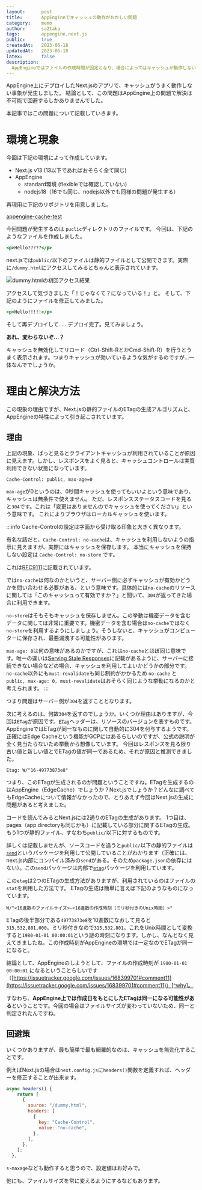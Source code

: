 ```yaml
---
layout:      post
title:       AppEngineでキャッシュの動作がおかしい問題
category:    memo
author:      sa2taka
tags:        appengine,next.js
public:      true
createdAt:   2023-06-18
updatedAt:   2023-06-18
latex:       false
description:
  AppEngineではファイルの作成時間が固定となり、場合によってはキャッシュが動作しない事がある。それについてまとめた。 
---
```


AppEngine上にデプロイしたNext.jsのアプリで、キャッシュがうまく動作しない事象が発生しました。
結論として、この問題はAppEngine上の問題で解決は不可能で回避するしかありませんでした。

本記事ではこの問題について記載していきます。

# 環境と現象

今回は下記の環境によって作成しています。

- Next.js v13 (13以下であればおそらく全て同じ)
- AppEngine
  - standard環境 (flexibleでは確認していない)
  - nodejs18（16でも同じ、nodejs以外でも同様の問題が発生する）

再現用に下記のリポジトリを用意しました。

[appengine-cache-test](https://github.com/sa2taka/appengine-cache-test)

今回問題が発生するのは `puclic`ディレクトリのファイルです。
今回は、下記のようなファイルを作成しました。

```html:public/dummy.html
<p>Hello?????</p>
```

next.jsでは`public/`以下のファイルは静的ファイルとして公開できます。実際に`/dummy.html`にアクセスしてみるとちゃんと表示されています。

![dummy.htmlの初回アクセス結果](https://storage.googleapis.com/sa2taka-next-blog.appspot.com/dummy.html%E3%81%AE%E5%88%9D%E5%9B%9E%E3%82%A2%E3%82%AF%E3%82%BB%E3%82%B9%E7%B5%90%E6%9E%9C.png)

アクセスして気づきました「！じゃなくて？になっている！」と。
そして、下記のようにファイルを修正してみました。

```html:public/dummy.html
<p>Hello!!!!!</p>
```

そして再デプロイして……デプロイ完了。見てみましょう。

**あれ、変わらないぞ...？**

キャッシュを無効化してリロード（Ctrl-Shift-RとかCmd-Shift-R）を行うとうまく表示されます。つまりキャッシュが効いているような気がするのですが...一体なんででしょうか。

# 理由と解決方法

この現象の理由ですが、Next.jsの静的ファイルのETagの生成アルゴリズムと、AppEngineの特性によって引き起こされています。

## 理由

上記の現象、ぱっと見るとクライアントキャッシュが利用されていることが原因に見えます。しかし、レスポンスをよく見ると、キャッシュコントロールは実質利用できない状態になっています。

```
Cache-Control: public, max-age=0
```

`max-age`が0というのは、0秒間キャッシュを使ってもいいよという意味であり、キャッシュは無条件で使えません。
ただ、レスポンスステータスコードを見ると`304`です。これは「変更はありませんのでキャッシュを使ってください」という意味です。
これによりブラウザはローカルキャッシュを使います。

:::info
Cache-Controlの設定は字面から受け取る印象と大きく異なります。

有名な話だと、`Cache-Control: no-cache`は、キャッシュを利用しないようの指示に見えますが、実際にはキャッシュを保存します。
本当にキャッシュを保持しない設定は `Cache-Control: no-store` です。

これは[RFC9111](https://www.rfc-editor.org/rfc/rfc9111.html#section-5.2.2.4)に記載されています。

では`no-cache`は何なのかというと、サーバー側に必ずキャッシュが有効かどうかを問い合わせる必要がある、という意味です。具体的には`no-cache`のリソースに関しては「このキャッシュって有効ですか？」と聞いて、`304`が返ってきた場合に利用できます。

`no-store`はそもそもキャッシュを保存しません。この挙動は機密データを含むデータに関しては非常に重要です。機密データを含む場合は`no-cache`ではなく`no-store`を利用するようにしましょう。そうしないと、キャッシュがコンピューターに保存され、最悪漏洩する可能性があります。

`max-age: 0`は何の意味があるのかですが、これは`no-cache`とほぼ同じ意味です。唯一の違いは[Serving Stale Responses](https://www.rfc-editor.org/rfc/rfc9111.html#name-serving-stale-responses)に記載があるように、サーバーに接続できない場合などの場合、キャッシュを利用してよいかどうかの部分です。`no-cache`以外にも`must-revalidate`も同じ制約がかかるため `no-cache` と `public, max-age: 0, must-revalidate`はおそらく同じような挙動になるのかと考えられます。
:::

つまり問題はサーバー側が`304`を返すこととなります。

次に考えるのは、何故`304`を返すのでしょうか。いくつか理由はありますが、今回は`ETag`が原因です。[`ETag`](https://developer.mozilla.org/ja/docs/Web/HTTP/Headers/ETag)ヘッダーは、リソースのバージョンを表すものです。AppEngineではETagが同一なものに関して自動的に304を付与するようです。正確にはEdge Cacheという機能がGCPにはあるらしいのですが、公式の説明が全く見当たらないため挙動から想像しています。
今回はレスポンスを見る限り古い値と新しい値とでETagの値が同一であるため、それが原因と推測できました。

```
Etag: W/"16-49773873e8"
```

つまり、このETagが生成されるのが問題ということですね。ETagを生成するのはAppEngine（EdgeCache）でしょうか？Next.jsでしょうか？どんなに調べてもEdgeCacheについて情報がなかったので、とりあえず今回はNext.jsの生成に問題があると考えました。

コードを読んでみるとNext.jsには2通りのETagの生成があります。
1つ目は、pages（app directoryも同じかも）に記載している部分に関するETagの生成。もう1つが静的ファイル、すなわち`public/`以下に対するものです。

詳しくは記載しませんが、ソースコードを追うと`public/`以下の静的ファイルは[`send`](https://www.npmjs.com/package/send)というパッケージを利用して公開していることがわかります（正確には、next.js内部にコンパイル済みの`send`がある。そのため`package.json`の依存にはない）。この`send`パッケージは内部で[`etag`](https://www.npmjs.com/package/etag)パッケージを利用しています。

この`etag`は2つのETagの生成方法がありますが、利用されているのはファイルの`stat`を利用した方法です。
ETagの生成は簡単に言えば下記のようなものになっています。

```
W/"<16進数のファイルサイズ>-<16進数の作成時刻（ミリ秒付きのUnix時間）>"
```

ETagの後半部分である`49773873e8`を10進数になおして見ると`315,532,801,000`。ミリ秒付きなので`315,532,801`。これをUnix時間として変換すると`1980-01-01 00:00:01`という謎の時刻になります。しかし、なんとなく見えてきましたね。この作成時刻がAppEngineの環境では一定なのでETagが同一になると。

結論として、AppEngineのしようとして、ファイルの作成時刻が `1980-01-01 00:00:01` になるということらしいです（[https://issuetracker.google.com/issues/168399701#comment11](https://issuetracker.google.com/issues/168399701#comment11)）[^why]。

[^why]: 何故1970年じゃないのか、何故01秒なのか...。

すなわち、**AppEngine上では作成日をもとにしたETagは同一になる可能性がある**ということです。今回の場合はファイルサイズが変わっていないため、同一と判定されたんですね。


## 回避策

いくつかありますが、最も簡単で最も網羅的なのは、キャッシュを無効化することです。

例えばNext.jsの場合は`next.config.js`に`headers()`関数を定義すれば、ヘッダーを修正することが出来ます。


```typescript:next.config.js
async headers() {
    return [
      {
        source: "/dummy.html",
        headers: [
          {
            key: "Cache-Control",
            value: "no-cache",
          },
        ],
      },
    ];
  },
```

`s-maxage`なども動作すると思うので、設定値はお好みで。

他にも、ファイルサイズを常に変えるようにするなどもあります。
